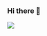 ### Hi there 👋

<!--
**SirvanCheraghi/SirvanCheraghi** is a ✨ _special_ ✨ repository because its `README.md` (this file) appears on your GitHub profile.

Here are some ideas to get you started:

- 🔭 I’m currently working on ...
- 🌱 I’m currently learning ...
- 👯 I’m looking to collaborate on ...
- 🤔 I’m looking for help with ...
- 💬 Ask me about ...
- 📫 How to reach me: ...
- 😄 Pronouns: ...
- ⚡ Fun fact: ...
-->

<a href="https://github.com/SirvanCheraghi"><img src="https://wakatime.com/share/@SirvanCheraghi/e1d566d0-4de5-465c-ba6e-5ed1a1da9405.png" /></a>

